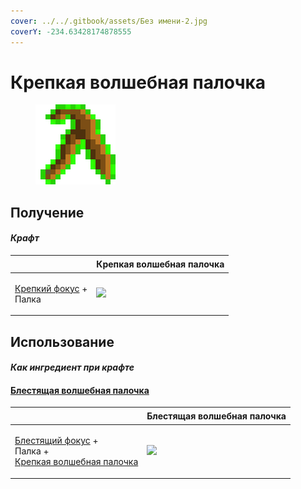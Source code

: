 ```yaml
---
cover: ../../.gitbook/assets/Без имени-2.jpg
coverY: -234.63428174878555
---
```


# Крепкая волшебная палочка

<figure><img src="../../.gitbook/assets/divining_rod_1_128.png" alt=""><figcaption></figcaption></figure>

## Получение

#### _Крафт_

| ㅤ                                                        | Крепкая волшебная палочка                       |
| -------------------------------------------------------- | ----------------------------------------------- |
| <p><a href="focus_1.md">Крепкий фокус</a> +<br>Палка</p> | ![](../../.gitbook/assets/divining\_rod\_1.png) |

## Использование

#### _Как ингредиент при крафте_

#### [Блестящая волшебная палочка](divining\_rod\_2.md)

| ㅤ                                                                                                                         | Блестящая волшебная палочка                     |
| ------------------------------------------------------------------------------------------------------------------------- | ----------------------------------------------- |
| <p><a href="focus_2.md">Блестящий фокус</a> +<br>Палка +<br><a href="divining_rod_1.md">Крепкая волшебная палочка</a></p> | ![](../../.gitbook/assets/divining\_rod\_2.png) |
